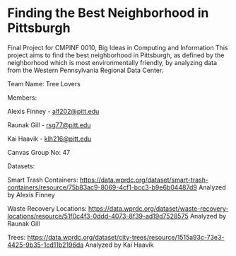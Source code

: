 # Finding the Best Neighborhood in Pittsburgh
Final Project for CMPINF 0010, Big Ideas in Computing and Information
This project aims to find the best neighborhood in Pittsburgh, as defined by the neighborhood which is most environmentally friendly,
by analyzing data from the Western Pennsylvania Regional Data Center.

Team Name: Tree Lovers

Members:

Alexis Finney - alf202@pitt.edu

Raunak Gill - rsg77@pitt.edu

Kai Haavik - klh216@pitt.edu

Canvas Group No: 47

Datasets:

Smart Trash Containers: https://data.wprdc.org/dataset/smart-trash-containers/resource/75b83ac9-8069-4cf1-bcc3-b9e6b04487d9
Analyzed by Alexis Finney

Waste Recovery Locations: https://data.wprdc.org/dataset/waste-recovery-locations/resource/51f0c4f3-0ddd-4073-8f39-ad19d7528575
Analyzed by Raunak Gill

Trees: https://data.wprdc.org/dataset/city-trees/resource/1515a93c-73e3-4425-9b35-1cd11b2196da
Analyzed by Kai Haavik
